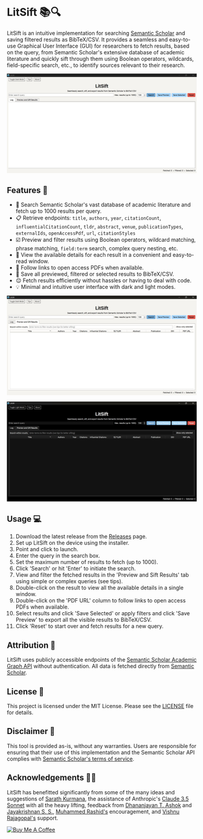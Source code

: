# LitSift 📚🔍

LitSift is an intuitive implementation for searching [Semantic Scholar](https://www.semanticscholar.org) and saving filtered results as BibTeX/CSV. It provides a seamless and easy-to-use Graphical User Interface (GUI) for researchers to fetch results, based on the query, from Semantic Scholar's extensive database of academic literature and quickly sift through them using Boolean operators, wildcards, field-specific search, etc., to identify sources relevant to their research.

![LitSift Main Interface](assets/screenshots/main_interface.jpg)

## Features 🌟

  -  🔎 Search Semantic Scholar's vast database of academic literature and fetch up to 1000 results per query.
  -  📋 Retrieve endpoints: `title`, `authors`, `year`, `citationCount`, `influentialCitationCount`, `tldr`, `abstract`, `venue`, `publicationTypes`, `externalIds`, `openAccessPdf`, `url`, `citationStyles`
  -  ☑️ Preview and filter results using Boolean operators, wildcard matching, phrase matching, `field:term` search, complex query nesting, etc.
  -  👀 View the available details for each result in a convenient and easy-to-read window.
  -  📄 Follow links to open access PDFs when available.
  -  💾 Save all previewed, filtered or selected results to BibTeX/CSV.
  -  😌 Fetch results efficiently without hassles or having to deal with code.
  -  💡 Minimal and intuitive user interface with dark and light modes.

![LitSift Main Interface](assets/screenshots/preview_light.jpg)

![LitSift Main Interface](assets/screenshots/preview_dark.jpg)

## Usage 💻

1.  Download the latest release from the [Releases](https://github.com/ekjaisal/LitSift/releases) page.
2.  Set up LitSift on the device using the installer.
3.  Point and click to launch.
4.  Enter the query in the search box.
5.  Set the maximum number of results to fetch (up to 1000).
6.  Click 'Search' or hit 'Enter' to initiate the search.
7.  View and filter the fetched results in the 'Preview and Sift Results' tab using simple or complex queries (see tips).
8.  Double-click on the result to view all the available details in a single window.
9.  Double-click on the 'PDF URL' column to follow links to open access PDFs when available.
10.  Select results and click 'Save Selected' or apply filters and click 'Save Preview' to export all the visible results to BibTeX/CSV.
11.  Click 'Reset' to start over and fetch results for a new query.

## Attribution 🙂

LitSift uses publicly accessible endpoints of the [Semantic Scholar Academic Graph API](https://www.semanticscholar.org/product/api) without authentication. All data is fetched directly from [Semantic Scholar](https://www.semanticscholar.org).

## License 📄

This project is licensed under the MIT License. Please see the [LICENSE](LICENSE) file for details.

## Disclaimer 📣

This tool is provided as-is, without any warranties. Users are responsible for ensuring that their use of this implementation and the Semantic Scholar API complies with [Semantic Scholar's terms of service](https://www.semanticscholar.org/product/api).

## Acknowledgements 🤝🏾

LitSift has benefitted significantly from some of the many ideas and suggestions of [Sarath Kurmana](https://github.com/sarathkurmana), the assistance of Anthropic's [Claude 3.5 Sonnet](https://www.anthropic.com/news/claude-3-5-sonnet) with all the heavy lifting, feedback from [Dhananjayan T. Ashok](https://in.linkedin.com/in/dhananjayan-ashok-geology) and [Jayakrishnan S. S.](https://www.linkedin.com/in/jayakrishnan-s-s-342416181), [Muhammed Rashid's](https://github.com/muhammedrashidx) encouragement, and [Vishnu Rajagopal's](https://vishnurajagopal.in) support.


<a href="https://www.buymeacoffee.com/ekjaisal" target="_blank"><img src="https://cdn.buymeacoffee.com/buttons/v2/default-yellow.png" alt="Buy Me A Coffee" style="height: 40px !important;width: 160px !important;" ></a>
